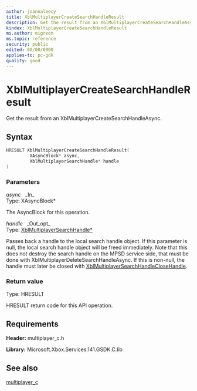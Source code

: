 ```yaml
---
author: joannaleecy
title: XblMultiplayerCreateSearchHandleResult
description: Get the result from an XblMultiplayerCreateSearchHandleAsync.
kindex: XblMultiplayerCreateSearchHandleResult
ms.author: migreen
ms.topic: reference
security: public
edited: 00/00/0000
applies-to: pc-gdk
quality: good
---
```


# XblMultiplayerCreateSearchHandleResult  

Get the result from an XblMultiplayerCreateSearchHandleAsync.  

## Syntax  
  
```cpp
HRESULT XblMultiplayerCreateSearchHandleResult(  
         XAsyncBlock* async,  
         XblMultiplayerSearchHandle* handle  
)  
```  
  
### Parameters  
  
*async* &nbsp;&nbsp;\_In\_  
Type: XAsyncBlock*  
  
The AsyncBlock for this operation.  
  
*handle* &nbsp;&nbsp;\_Out\_opt\_  
Type: [XblMultiplayerSearchHandle*](../handles/xblmultiplayersearchhandle.md)  
  
Passes back a handle to the local search handle object. If this parameter is null, the local search handle object will be freed immediately. Note that this does not destroy the search handle on the MPSD service side, that must be done with XblMultiplayerDeleteSearchHandleAsync. If this is non-null, the handle must later be closed with [XblMultiplayerSearchHandleCloseHandle](xblmultiplayersearchhandleclosehandle.md).  
  
  
### Return value  
Type: HRESULT
  
HRESULT return code for this API operation.
  
## Requirements  
  
**Header:** multiplayer_c.h
  
**Library:** Microsoft.Xbox.Services.141.GSDK.C.lib
  
## See also  
[multiplayer_c](../multiplayer_c_members.md)  
  
  